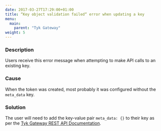 ```yaml
---
date: 2017-03-27T17:29:00+01:00
title: “Key object validation failed“ error when updating a key
menu:
  main:
    parent: "Tyk Gateway"
weight: 5 
---
```


### Description
Users receive this error message when attempting to make API calls to an existing key.

### Cause
When the token was created, most probably it was configured without the `meta_data` key.

### Solution
The user will need to add the key-value pair `meta_data: {}` to their key as per the [Tyk Gateway REST API Documentation](/tyk-rest-api/).
